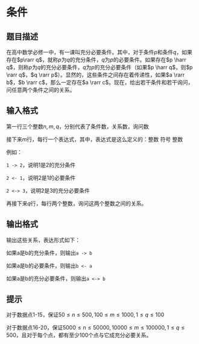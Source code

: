 # 条件

## 题目描述

在高中数学必修一中，有一课叫充分必要条件。其中，对于条件$p$和条件$q$，如果存在$p\rarr q$，就称$p$为$q$的充分条件，$q$为$p$的必要条件。如果存在$p \harr q$，则称$p$为$q$的充分必要条件，$q$为$p$的充分必要条件（如果$p \harr q$，则$p \rarr q$，$q \rarr p$）。显然的，这些条件之间存在着传递性，如果$a \rarr b$，$b \rarr c$，那么一定存在$a \rarr c$。现在，给出若干条件和若干询问，问任意两个条件之间的关系。

## 输入格式

第一行三个整数$n,m,q$，分别代表了条件数，关系数，询问数

接下来$m$行，每行一个表达式，其中，表达式是这么定义的：整数 符号 整数

例如：

`1 -> 2`，说明1是2的充分条件

`2 <- 1`，说明2是1的必要条件

`2 <-> 3`，说明2是3的充分必要条件

再接下来$q$行，每行两个整数，询问这两个整数之间的关系。

## 输出格式

输出这些关系，表达形式如下：

如果a是b的充分条件，则输出`a -> b`

如果a是b的必要条件，则输出`b <- a`

如果a是b的充分必要条件，则输出`a <-> b`

## 提示

对于数据点1-15，保证$50\le n \le 500,100\le m \le 1000,1\le q \le 100$

对于数据点16-20，保证$5000\le n \le 50000,10000\le m \le 100000,1\le q \le 500$，且对于每个点，都有至少100个点与它成充分必要关系。